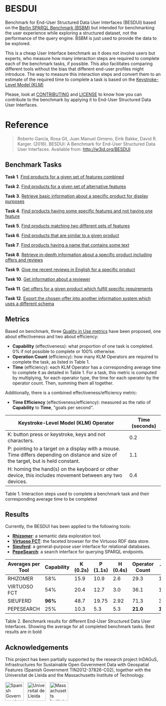 # BESDUI

Benchmark for End-User Structured Data User Interfaces (BESDUI) based on the [Berlin SPARQL Benchmark (BSBM)](http://wifo5-03.informatik.uni-mannheim.de/bizer/berlinsparqlbenchmark/) but intended for benchmarking the user experience while exploring a structured dataset, not the performance of the query engine. BSBM is just used to provide the data to be explored.

This is a cheap User Interface benchmark as it does not involve users but experts, who measure how many interaction steps are required to complete each of the benchmark tasks, if possible. This also facilitates comparing different tools without the bias that different end-user profiles might introduce. The way to measure this interaction steps and convert them to an estimate of the required time to complete a task is based on the [Keystroke-Level Model (KLM)](https://en.wikipedia.org/wiki/Keystroke-level_model)

Please, look at [CONTRIBUTING](CONTRIBUTING.md) and [LICENSE](LICENSE) to know how you can contribute to the benchmark by applying it to End-User Structured Data User Interfaces.

# Reference

> Roberto García, Rosa Gil, Juan Manuel Gimeno, Eirik Bakke, David R. Karger. (2016). BESDUI: A Benchmark for End-User
Structured Data User Interfaces. Available from: http://w3id.org/BESDUI

## Benchmark Tasks

**Task 1**. [Find products for a given set of features combined](Benchmark/1.md)

**Task 2**. [Find products for a given set of alternative features](Benchmark/2.md)

**Task 3**. [Retrieve basic information about a specific product for display purposes](Benchmark/3.md)

**Task 4**. [Find products having some specific features and not having one feature](Benchmark/4.md)

**Task 5**. [Find products matching two different sets of features](Benchmark/5.md)

**Task 6**. [Find products that are similar to a given product](Benchmark/6.md)

**Task 7**. [Find products having a name that contains some text](Benchmark/7.md)

**Task 8**. [Retrieve in-depth information about a specific product including offers and reviews](Benchmark/8.md)

**Task 9**. [Give me recent reviews in English for a specific product](Benchmark/9.md)

**Task 10**. [Get information about a reviewer](Benchmark/10.md)

**Task 11**. [Get offers for a given product which fulfill specific requirements](Benchmark/11.md)

**Task 12**. [Export the chosen offer into another information system which uses a different schema](Benchmark/12.md)

## Metrics

Based on benchmark, three [Quality in Use metrics](http://www.jucs.org/jucs_19_8/using_SWET_QUM_to) have been proposed, one about effectiveness and two about efficiency:

* **Capability** (effectiveness): what proportion of one task is completed. 0% if not possible to complete or 100% otherwise.
* **Operation Count** (efficiency): how many KLM Operators are required to complete the task, as listed in Table 1.
* **Time** (efficiency): each KLM Operator has a corresponding average time to complete it as detailed in Table 1. For a task, this metric is computed by multiplying, for each operator type, the time for each operator by the operator count. Then, summing them all together.

Additionally, there is a combined effectiveness/efficiency metric:

* **Time Efficiency** (effectiveness/efficiency): measured as the ratio of **Capability** to **Time**, "goals per second".

| Keystroke-Level Model (KLM) Operator                                                                                                                        | Time (seconds) |
|-------------------------------------------------------------------------------------------------------------------------------------|----------------|
| K: button press or keystroke, keys and not characters.                                                                              | 0.2            |
| P: pointing to a target on a display with a mouse. Time differs depending on distance and size of the target, but is held constant. | 1.1            |
| H: homing the hand(s) on the keyboard or other device, this includes movement between any two devices.                              | 0.4            |

Table 1. Interaction steps used to complete a benchmark task and their corresponding average time to be completed

## Results

Currently, the BESDUI has been applied to the following tools:

* **[Rhizomer](/Results/Rhizomer)**: a semantic data exploration tool.
* **[Virtuoso FCT](/Results/Virtuoso)**: the faceted browser for the Virtuoso RDF data store.
* **[Sieuferd](/Results/Sieuferd)**: a general-purpose user interface for relational databases.
* **[PepeSearch](/Results/PepeSearch)**: a search interface for querying SPARQL endpoints.

|Averages per Tool|Capability|K (0.2s)|P (1.1s)|H (0.4s)|Operator Count|  Time  |Time Efficiency|
|-----------------|----------|--------|--------|--------|--------------|--------|---------------|
|   RHIZOMER      |    58%   | 15.9   | 10.9   | 2.6    |   29.3       |  16.1  |   **3.60**    |
|   VIRTUOSO FCT  |    54%   | 20.4   | 12.7   | 3.0    |   36.1       |  19.3  |     2.80      |
|   SIEUFERD      |  **96%** | 48.7   | 19.75  | 2.92   |   71.3       |  32.63 |     2.94      |
|   PEPESEARCH    |    25%   | 10.3   |  5.3   | 5.3    | **21.0**     |**10.1**|     2.48      |

Table 2. Benchmark results for different End-User Structured Data User Interfaces. Showing the average for all completed benchmark tasks. Best results are in bold

## Acknowledgements

This project has been partially supported by the research project InDAGuS, Infrastructures for Sustainable Open Government Data with Geospatial Features (Spanish Government TIN2012-37826-C02), together with the Universitat de Lleida and the Massachusetts Institute of Technology.

<img src="http://hswi.referata.com/w/images/2011-Web-EconomiaC-63px.jpg" height="60px" alt="Spanish Government, Ministerio de Economia y Competitividad"/>&nbsp;&nbsp;&nbsp;<img src="http://www.eps.udl.cat/export/sites/Eps/UdL-EPS.jpg" height="60px" alt="Universitat de Lleida"/>&nbsp;&nbsp;&nbsp;<img src="https://cdn.www.getsmarter.com/uploads/partner/university_logo/15/mit-csail-logo-light-f40bf6d3c32d99046549389ec42ed1e4.jpg" height="60px" alt="Massachusetts Institute of Technology - Computer Science and Artificial Intelligence Laboratory"/>
